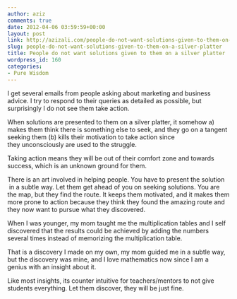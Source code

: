 ```yaml
---
author: aziz
comments: true
date: 2012-04-06 03:59:59+00:00
layout: post
link: http://azizali.com/people-do-not-want-solutions-given-to-them-on-a-silver-platter/
slug: people-do-not-want-solutions-given-to-them-on-a-silver-platter
title: People do not want solutions given to them on a silver platter
wordpress_id: 160
categories:
- Pure Wisdom
---
```


I get several emails from people asking about marketing and business advice. I try to respond to their queries as detailed as possible, but surprisingly I do not see them take action.

When solutions are presented to them on a silver platter, it somehow a) makes them think there is something else to seek, and they go on a tangent seeking them (b) kills their motivation to take action since they unconsciously are used to the struggle.

Taking action means they will be out of their comfort zone and towards success, which is an unknown ground for them.

There is an art involved in helping people. You have to present the solution  in a subtle way. Let them get ahead of you on seeking solutions. You are the map, but they find the route. It keeps them motivated, and it makes them more prone to action because they think they found the amazing route and they now want to pursue what they discovered.

When I was younger, my mom taught me the multiplication tables and I self discovered that the results could be achieved by adding the numbers several times instead of memorizing the multiplication table.

That is a discovery I made on my own, my mom guided me in a subtle way, but the discovery was mine, and I love mathematics now since I am a genius with an insight about it.

Like most insights, its counter intuitive for teachers/mentors to not give students everything. Let them discover, they will be just fine.
